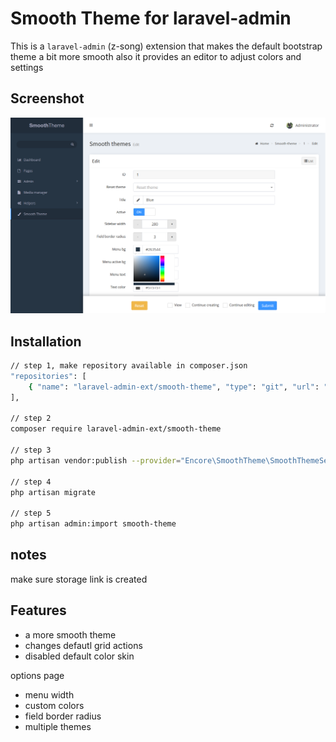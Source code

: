 # Smooth Theme for laravel-admin

This is a `laravel-admin` (z-song) extension that makes the default bootstrap theme a bit more smooth also it provides an editor to adjust colors and settings

## Screenshot

![](./preview.png)

## Installation

```bash
// step 1, make repository available in composer.json
"repositories": [
    { "name": "laravel-admin-ext/smooth-theme", "type": "git", "url": "https://github.com/wishbone-productions/smooth-theme" }
],

// step 2
composer require laravel-admin-ext/smooth-theme

// step 3
php artisan vendor:publish --provider="Encore\SmoothTheme\SmoothThemeServiceProvider"

// step 4
php artisan migrate

// step 5
php artisan admin:import smooth-theme
```

## notes
make sure storage link is created

## Features
- a more smooth theme
- changes defautl grid actions
- disabled default color skin

options page
- menu width
- custom colors
- field border radius
- multiple themes
